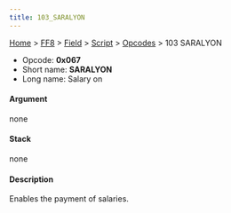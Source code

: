 ```yaml
---
title: 103_SARALYON
---
```


[Home](../../../../Main_Page.md) > [FF8](../../../../FF8.md) > [Field](../../../Field.md) > [Script](../../Script.md) > [Opcodes](../Opcodes.md) > 103 SARALYON

-   Opcode: **0x067**
-   Short name: **SARALYON**
-   Long name: Salary on

#### Argument

none

#### Stack

none

#### Description

Enables the payment of salaries.
